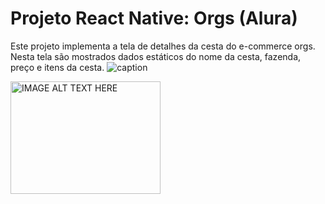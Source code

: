 # Projeto React Native: Orgs (Alura)
Este projeto implementa a tela de detalhes da cesta do e-commerce orgs. Nesta tela são mostrados dados estáticos do nome da cesta, fazenda, preço e itens da cesta.
![caption](https://user-images.githubusercontent.com/9091491/123982988-e3ccb700-d999-11eb-880e-872881ee8b10.gif)

<a href="https://user-images.githubusercontent.com/9091491/123982988-e3ccb700-d999-11eb-880e-872881ee8b10.gif
" target="_blank"><img src="https://user-images.githubusercontent.com/9091491/123982988-e3ccb700-d999-11eb-880e-872881ee8b10.gif" 
alt="IMAGE ALT TEXT HERE" width="240" height="180" /></a>
